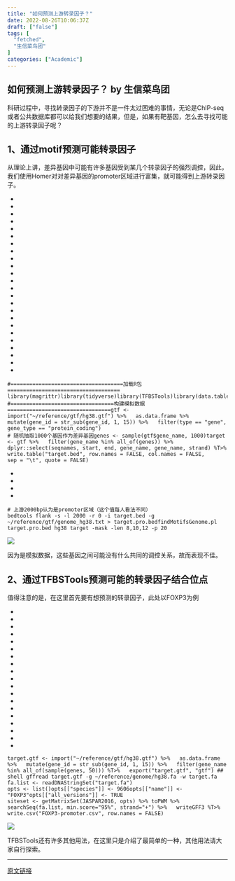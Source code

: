 ```yaml
---
title: "如何预测上游转录因子？"
date: 2022-08-26T10:06:37Z
draft: ["false"]
tags: [
  "fetched",
  "生信菜鸟团"
]
categories: ["Academic"]
---
```

如何预测上游转录因子？ by 生信菜鸟团
------
<div><p cid="n3" mdtype="paragraph"><span md-inline="plain">科研过程中，寻找转录因子的下游并不是一件太过困难的事情，无论是ChIP-seq 或者公共数据库都可以给我们想要的结果，但是，如果有靶基因，怎么去寻找可能的上游转录因子呢？</span></p><h2 cid="n4" mdtype="heading"><span>1、通过motif预测可能转录因子</span></h2><p cid="n5" mdtype="paragraph"><span md-inline="plain">从理论上讲，差异基因中可能有许多基因受到某几个转录因子的强烈调控，因此，我们使用Homer对对差异基因的promoter区域进行富集，就可能得到上游转录因子。</span></p><section><ul><li><li><li><li><li><li><li><li><li><li><li><li><li><li><li><li><li><li><li><li><li><li><li><li></ul><pre data-lang="php"><code><span><span>#====================================加载R包====================================</span></span></code><code><span><br></span></code><code><span>library(magrittr)</span></code><code><span>library(tidyverse)</span></code><code><span>library(TFBSTools)</span></code><code><span>library(data.table)</span></code><code><span>library(JASPAR2016)</span></code><code><span>library(Biostrings)</span></code><code><span>library(rtracklayer)</span></code><code><span><br></span></code><code><span><span>#=================================构建模拟数据=================================</span></span></code><code><span>gtf &lt;- import(<span>"~/reference/gtf/hg38.gtf"</span>) %&gt;% </span></code><code><span>  <span>as</span>.data.frame %&gt;% </span></code><code><span>  mutate(gene_id = str_sub(gene_id, <span>1</span>, <span>15</span>)) %&gt;% </span></code><code><span>  filter(type == <span>"gene"</span>,</span></code><code><span>         gene_type == <span>"protein_coding"</span>)</span></code><code><span><br></span></code><code><span><span># 随机抽取1000个基因作为差异基因</span></span></code><code><span>genes &lt;- sample(gtf$gene_name, <span>1000</span>)</span></code><code><span>target &lt;- gtf %&gt;% </span></code><code><span>  filter(gene_name %in% all_of(genes)) %&gt;% </span></code><code><span>  dplyr::select(seqnames, start, end, gene_name, gene_name, strand) %T&gt;%</span></code><code><span>  write.table(<span>"target.bed"</span>, row.names = <span>FALSE</span>, col.names = <span>FALSE</span>,</span></code><code><span>              sep = <span>"\t"</span>, quote = <span>FALSE</span>)</span></code></pre></section><section><ul><li><li><li><li></ul><pre data-lang="nginx"><code><span><span># 上游2000bp认为是promoter区域（这个值每人看法不同）</span></span></code><code><span><br></span></code><code><span><span>bedtools</span> flank -s -l <span>2000</span> -r <span>0</span> -i target.bed -g ~/reference/gtf/genome_hg38.txt &gt; target.pro.bed</span></code><code><span>findMotifsGenome.pl target.pro.bed hg38 target -mask -len <span>8</span>,<span>10</span>,<span>12</span> -p <span>20</span></span></code></pre></section><p><img data-ratio="0.3447098976109215" data-s="300,640" data-src="https://mmbiz.qpic.cn/mmbiz_png/iaRJcrq2Los9LNUD8wl1skEMNz75axx5WDSYVZSsNnXu3R8gNzIgibibrPk5dposH5XSB7NQqRjiafTezuSJQA2JMw/640?wx_fmt=png" data-type="png" data-w="879" src="https://mmbiz.qpic.cn/mmbiz_png/iaRJcrq2Los9LNUD8wl1skEMNz75axx5WDSYVZSsNnXu3R8gNzIgibibrPk5dposH5XSB7NQqRjiafTezuSJQA2JMw/640?wx_fmt=png"></p><p cid="n9" mdtype="paragraph"><span md-inline="plain">因为是模拟数据，这些基因之间可能没有什么共同的调控关系，故而表现不佳。</span></p><h2 cid="n10" mdtype="heading"><span>2、通过TFBSTools预测可能的转录因子结合位点</span></h2><p cid="n11" mdtype="paragraph"><span md-inline="plain">值得注意的是，在这里首先要有想预测的转录因子，此处以FOXP3为例</span></p><section><ul><li><li><li><li><li><li><li><li><li><li><li><li><li><li><li><li><li><li><li></ul><pre data-lang="javascript"><code><span>target.gtf &lt;- <span>import</span>(<span>"~/reference/gtf/hg38.gtf"</span>) %&gt;% </span></code><code><span>  <span>as</span>.data.frame %&gt;% </span></code><code><span>  mutate(gene_id = str_sub(gene_id, <span>1</span>, <span>15</span>)) %&gt;% </span></code><code><span>  filter(gene_name %<span>in</span>% all_of(sample(genes, <span>50</span>))) %T&gt;% </span></code><code><span>  <span>export</span>(<span>"target.gtf"</span>, <span>"gtf"</span>)</span></code><code><span> ## shell</span></code><code><span> gffread target.gtf -g ~<span>/reference/g</span>enome/hg38.fa -w target.fa</span></code><code><span><br></span></code><code><span>fa.list &lt;- readDNAStringSet(<span>"target.fa"</span>)</span></code><code><span><br></span></code><code><span>opts &lt;- list()</span></code><code><span>opts[[<span>"species"</span>]] &lt;- <span>9606</span></span></code><code><span>opts[[<span>"name"</span>]] &lt;- <span>"FOXP3"</span></span></code><code><span>opts[[<span>"all_versions"</span>]] &lt;- TRUE</span></code><code><span><br></span></code><code><span>siteset &lt;- getMatrixSet(JASPAR2016, opts) %&gt;% toPWM %&gt;% </span></code><code><span>  searchSeq(fa.list, min.score=<span>"95%"</span>, strand=<span>"+"</span>) %&gt;% </span></code><code><span>  writeGFF3 %T&gt;% </span></code><code><span>  write.csv(<span>"FOXP3-promoter.csv"</span>, row.names = FALSE)</span></code></pre></section><p><img data-galleryid="" data-ratio="0.2336578581363004" data-s="300,640" data-src="https://mmbiz.qpic.cn/mmbiz_png/iaRJcrq2Los9LNUD8wl1skEMNz75axx5W15RnYO2cITZlrSBGVqj23sojpkicQH2F79tcicBdFibjbDP9C4FRwzk7g/640?wx_fmt=png" data-type="png" data-w="719" src="https://mmbiz.qpic.cn/mmbiz_png/iaRJcrq2Los9LNUD8wl1skEMNz75axx5W15RnYO2cITZlrSBGVqj23sojpkicQH2F79tcicBdFibjbDP9C4FRwzk7g/640?wx_fmt=png"></p><p cid="n11" mdtype="paragraph"><span md-inline="plain"><span>TFBSTools还有许多其他用法，在这里只是介绍了最简单的一种，其他用法请大家自行探索。</span></span></p></div>  
<hr>
<a href="https://mp.weixin.qq.com/s/bS-zF34NUXJKrfKFxz-TQw",target="_blank" rel="noopener noreferrer">原文链接</a>
